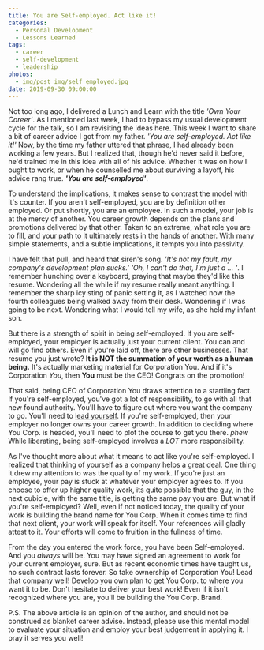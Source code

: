```yaml
---
title: You are Self-employed. Act like it!
categories:
  - Personal Development
  - Lessons Learned
tags:
  - career
  - self-development
  - leadership
photos:
  - img/post_img/self_employed.jpg
date: 2019-09-30 09:00:00
---
```


Not too long ago, I delivered a Lunch and Learn with the title _'Own Your Career'_. As I mentioned last week, I had to bypass my usual development cycle for the talk, so I am revisiting the ideas here. This week I want to share a bit of career advice I got from my father. _'You are self-employed. Act like it!'_ Now, by the time my father uttered that phrase, I had already been working a few years. But I realized that, though he'd never said it before, he'd trained me in this idea with all of his advice. Whether it was on how I ought to work, or when he counselled me about surviving a layoff, his advice rang true. **_'You are self-employed'_**.

To understand the implications, it makes sense to contrast the model with it's counter. If you aren't self-employed, you are by definition other employed. Or put shortly, you are an employee. In such a model, your job is at the mercy of another. You career growth depends on the plans and promotions delivered by that other. Taken to an extreme, what role you are to fill, and your path to it ultimately rests in the hands of another. With many simple statements, and a subtle implications, it tempts you into passivity.

I have felt that pull, and heard that siren's song. _'It's not my fault, my company's development plan sucks.'_ _'Oh, I can't do that, I'm just a ... '_. I remember hunching over a keyboard, praying that maybe they'd like this resume. Wondering all the while if my resume really meant anything.  I remember the sharp icy sting of panic setting it, as I watched now the fourth colleagues being walked away from their desk.  Wondering if I was going to be next. Wondering what I would tell my wife, as she held my infant son.

But there is a strength of spirit in being self-employed. If you are self-employed, your employer is actually just your current client. You can and will go find others. Even if you're laid off, there are other businesses. That resume you just wrote? **It is NOT the summation of your worth as a human being.** It's actually marketing material for Corporation You. And if it's Corporation _You_, then **You** must be the CEO! Congrats on the promotion!

That said, being CEO of Corporation You draws attention to a startling fact. If you're self-employed, you've got a lot of responsibility, to go with all that new found authority. You'll have to figure out where you want the company to go. You'll need to [lead yourself](/2019/01/05/lead-yourself/). If you're self-employed, then your employer no longer owns your career growth. In addition to deciding where You Corp. is headed, you'll need to plot the course to get you there. *phew* While liberating, being self-employed involves a _LOT_ more responsibility.

As I've thought more about what it means to act like you're self-employed. I realized that thinking of yourself as a company helps a great deal. One thing it drew my attention to was the quality of my work. If you're just an employee, your pay is stuck at whatever your employer agrees to. If you choose to offer up higher quality work, its quite possible that the guy, in the next cubicle, with the same title, is getting the same pay you are. But what if you're self-employed? Well, even if not noticed today, the quality of your work is building the brand name for You Corp. When it comes time to find that next client, your work will speak for itself. Your references will gladly attest to it. Your efforts will come to fruition in the fullness of time.

From the day you entered the work force, you have been Self-employed. And you _always_ will be. You may have signed an agreement to work for your current employer, sure. But as recent economic times have taught us, no such contract lasts forever. So take ownership of Corporation You! Lead that company well! Develop you own plan to get You Corp. to where you want it to be. Don't hesitate to deliver your best work! Even if it isn't recognized where you are, you'll be building the You Corp. Brand.

P.S. The above article is an opinion of the author, and should not be construed as blanket career advise. Instead, please use this mental model to evaluate your situation and employ your best judgement in applying it. I pray it serves you well!